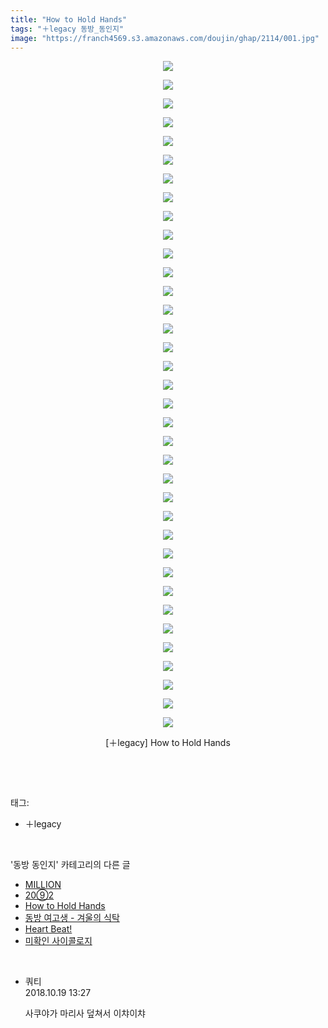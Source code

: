 ```yaml
---
title: "How to Hold Hands"
tags: "＋legacy 동방_동인지"
image: "https://franch4569.s3.amazonaws.com/doujin/ghap/2114/001.jpg"
---
```

<div class="article">
<p style="text-align: center; clear: none; float: none;"><img src="{{ site.imgserver2 }}/ghap/2114/001.jpg"/></p>
<p style="text-align: center; clear: none; float: none;"><img src="{{ site.imgserver2 }}/ghap/2114/002.jpg"/></p>
<p style="text-align: center; clear: none; float: none;"><img src="{{ site.imgserver2 }}/ghap/2114/003.jpg"/></p>
<p style="text-align: center; clear: none; float: none;"><img src="{{ site.imgserver2 }}/ghap/2114/004.jpg"/></p>
<p style="text-align: center; clear: none; float: none;"><img src="{{ site.imgserver2 }}/ghap/2114/005.jpg"/></p>
<p style="text-align: center; clear: none; float: none;"><img src="{{ site.imgserver2 }}/ghap/2114/006.jpg"/></p>
<p style="text-align: center; clear: none; float: none;"><img src="{{ site.imgserver2 }}/ghap/2114/007.jpg"/></p>
<p style="text-align: center; clear: none; float: none;"><img src="{{ site.imgserver2 }}/ghap/2114/008.jpg"/></p>
<p style="text-align: center; clear: none; float: none;"><img src="{{ site.imgserver2 }}/ghap/2114/009.jpg"/></p>
<p style="text-align: center; clear: none; float: none;"><img src="{{ site.imgserver2 }}/ghap/2114/010.jpg"/></p>
<p style="text-align: center; clear: none; float: none;"><img src="{{ site.imgserver2 }}/ghap/2114/011.jpg"/></p>
<p style="text-align: center; clear: none; float: none;"><img src="{{ site.imgserver2 }}/ghap/2114/012.jpg"/></p>
<p style="text-align: center; clear: none; float: none;"><img src="{{ site.imgserver2 }}/ghap/2114/013.jpg"/></p>
<p style="text-align: center; clear: none; float: none;"><img src="{{ site.imgserver2 }}/ghap/2114/014.jpg"/></p>
<p style="text-align: center; clear: none; float: none;"><img src="{{ site.imgserver2 }}/ghap/2114/015.jpg"/></p>
<p style="text-align: center; clear: none; float: none;"><img src="{{ site.imgserver2 }}/ghap/2114/016.jpg"/></p>
<p style="text-align: center; clear: none; float: none;"><img src="{{ site.imgserver2 }}/ghap/2114/017.jpg"/></p>
<p style="text-align: center; clear: none; float: none;"><img src="{{ site.imgserver2 }}/ghap/2114/018.jpg"/></p>
<p style="text-align: center; clear: none; float: none;"><img src="{{ site.imgserver2 }}/ghap/2114/019.jpg"/></p>
<p style="text-align: center; clear: none; float: none;"><img src="{{ site.imgserver2 }}/ghap/2114/020.jpg"/></p>
<p style="text-align: center; clear: none; float: none;"><img src="{{ site.imgserver2 }}/ghap/2114/021.jpg"/></p>
<p style="text-align: center; clear: none; float: none;"><img src="{{ site.imgserver2 }}/ghap/2114/022.jpg"/></p>
<p style="text-align: center; clear: none; float: none;"><img src="{{ site.imgserver2 }}/ghap/2114/023.jpg"/></p>
<p style="text-align: center; clear: none; float: none;"><img src="{{ site.imgserver2 }}/ghap/2114/024.jpg"/></p>
<p style="text-align: center; clear: none; float: none;"><img src="{{ site.imgserver2 }}/ghap/2114/025.jpg"/></p>
<p style="text-align: center; clear: none; float: none;"><img src="{{ site.imgserver2 }}/ghap/2114/026.jpg"/></p>
<p style="text-align: center; clear: none; float: none;"><img src="{{ site.imgserver2 }}/ghap/2114/027.jpg"/></p>
<p style="text-align: center; clear: none; float: none;"><img src="{{ site.imgserver2 }}/ghap/2114/028.jpg"/></p>
<p style="text-align: center; clear: none; float: none;"><img src="{{ site.imgserver2 }}/ghap/2114/029.jpg"/></p>
<p style="text-align: center; clear: none; float: none;"><img src="{{ site.imgserver2 }}/ghap/2114/030.jpg"/></p>
<p style="text-align: center; clear: none; float: none;"><img src="{{ site.imgserver2 }}/ghap/2114/031.jpg"/></p>
<p style="text-align: center; clear: none; float: none;"><img src="{{ site.imgserver2 }}/ghap/2114/032.jpg"/></p>
<p style="text-align: center; clear: none; float: none;"><img src="{{ site.imgserver2 }}/ghap/2114/033.jpg"/></p>
<p style="text-align: center; clear: none; float: none;"><img src="{{ site.imgserver2 }}/ghap/2114/034.jpg"/></p>
<p style="text-align: center; clear: none; float: none;"><img src="{{ site.imgserver2 }}/ghap/2114/035.jpg"/></p>
<p style="text-align: center; clear: none; float: none;"><img src="{{ site.imgserver2 }}/ghap/2114/036.jpg"/></p>
<p style="text-align: center; clear: none; float: none;">[＋legacy] How to Hold Hands</p>
<p><br/></p>
</div><br/>
<div class="tagTrail">
<p>태그: </p>
<ul>
<li>＋legacy</li>
</ul>
</div><br/>
<div class="another">
<p>'동방 동인지' 카테고리의 다른 글</p>
<ul>
<li><a href="/ghap_2116">MILLION</a></li>
<li><a href="/ghap_2115">20⑨2</a></li>
<li><a href="/ghap_2114">How to Hold Hands</a></li>
<li><a href="/ghap_2113">동방 여고생 - 겨울의 식탁</a></li>
<li><a href="/ghap_2112">Heart Beat!</a></li>
<li><a href="/ghap_2111">미확인 사이콜로지</a></li>
</ul>
</div><br/>
<div class="cb_module cb_fluid">
<div class="cb_wrt cb_profile">
<div class="comment">
<ul>
<li class="cb_thumb_off" id="comment15358257">
<div class="cb_comment_area">
<div class="cb_info_area">
<div class="cb_section">
<span class="cb_nick_name">쿼티</span>
</div>
<div class="cb_section">
<span class="cb_date">2018.10.19 13:27 </span>
</div>
</div>
<div class="cb_dsc_comment">
<p class="cb_dsc">
											사쿠야가 마리사 덮쳐서 이챠이챠
										</p>
</div>
</div></li>
</ul>
</div>
</div><!-- commentList close -->
</div><br/>
